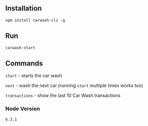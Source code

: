 ## Installation
`npm install carwash-cli -g`

## Run
`carwash-start`

## Commands
`start` - starts the car wash

`next` - wash the next car (running `start` multiple times works too)

`transactions` - show the last 10 Car Wash transactions

### Node Version
`6.3.1`
